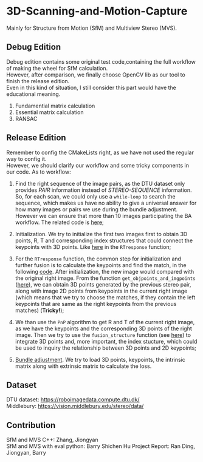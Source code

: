 # 3D-Scanning-and-Motion-Capture
Mainly for Structure from Motion (SfM) and Multiview Stereo (MVS).

## Debug Edition
Debug edition contains some original test code,containing the full workflow of making the wheel for SfM calculation.  
However, after comparison, we finally choose OpenCV lib as our tool to finish the release edition.  
Even in this kind of situation, I still consider this part would have the educational meaning.  
 1. Fundamential matrix calculation  
 2. Essential matrix calculation  
 3. RANSAC  

## Release Edition
Remember to config the CMakeLists right, as we have not used the regular way to config it.  
However, we should clarify our workflow and some tricky components in our code. As to workflow:  
  

1. Find the right sequence of the image pairs, as the DTU dataset only provides *PAIR* information instead of *STEREO-SEQUENCE* information. So, for each scan, we could only use a `while-loop` to search the sequence, which makes us have no ability to give a universal answer for how many images or pairs we use during the bundle adjustment. However we can ensure that more than 10 images participating the BA workflow. The related code is [here](https://github.com/hinczhang/3D-Scanning-and-Motion-Capture/blob/be94566c63d8db5dcffb68a6462646c31f565806/releaseEdition/MVStereo/mv_stereo.cpp#L45);  
  
2. Initialization. We try to initialize the first two images first to obtain 3D points, R, T and corresponding index structures that could connect the keypoints with 3D points. Like [here](https://github.com/hinczhang/3D-Scanning-and-Motion-Capture/blob/be94566c63d8db5dcffb68a6462646c31f565806/releaseEdition/SfM/Stereo.cpp#L115) in the `RTresponse` function;  
  
3. For the `RTresponse` function, the common step for initialization and further fusion is to calculate the keypoints and find the match, in the following [code](https://github.com/hinczhang/3D-Scanning-and-Motion-Capture/blob/be94566c63d8db5dcffb68a6462646c31f565806/releaseEdition/SfM/Stereo.cpp#L143). After initialization, the new image would compared with the original right image. From the function `get_objpoints_and_imgpoints` ([here](https://github.com/hinczhang/3D-Scanning-and-Motion-Capture/blob/be94566c63d8db5dcffb68a6462646c31f565806/releaseEdition/SfM/Stereo.cpp#L203)), we can obtain 3D points generated by the previous stereo pair, along with image 2D points from keypoints in the current right image (which means that we try to choose the matches, if they contain the left keypoints that are same as the right keypoints from the previous matches) (**Tricky!**);  
  
4. We than use the `PnP` algorithm to get R and T of the current right image, as we have the keypoints and the corresponding 3D points of the right image. Then we try to use the `fusion_structure` function (see [here](https://github.com/hinczhang/3D-Scanning-and-Motion-Capture/blob/be94566c63d8db5dcffb68a6462646c31f565806/releaseEdition/SfM/Stereo.cpp#L220)) to integrate 3D points and, more important, the index stucture, which could be used to inquiry the relationship between 3D points and 2D keypoints;  
  
5. [Bundle adjustment](https://github.com/hinczhang/3D-Scanning-and-Motion-Capture/blob/be94566c63d8db5dcffb68a6462646c31f565806/releaseEdition/MVStereo/mv_stereo.cpp#L95). We try to load 3D points, keypoints, the intrinsic matrix along with extrinsic matrix to calculate the loss.
  

## Dataset
DTU dataset: https://roboimagedata.compute.dtu.dk/  
Middlebury: https://vision.middlebury.edu/stereo/data/

## Contribution
SfM and MVS C++: Zhang, Jiongyan  
SfM and MVS with eval python: Barry Shichen Hu
Project Report: Ran Ding, Jiongyan, Barry
